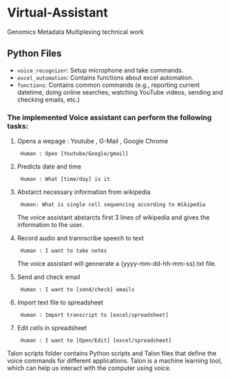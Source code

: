 # Virtual-Assistant
Genomics Metadata Multiplexing technical work

## Python Files
- `voice_recognizer`: Setup microphone and take commands.
- `excel_automation`: Contains functions about excel automation.
- `functions`: Contains common commands (e.g., reporting current datetime, doing online searches, watching YouTube videos, sending and checking emails, etc.)

### The implemented Voice assistant can perform the following tasks:


1. Opens a wepage : Youtube , G-Mail , Google Chrome 
	
	
		Human : Open [Youtube/Google/gmail]
		
		
2. Predicts date and time 
	
	
		Human : What [time/day] is it
		
	
3. Abstarct necessary information from wikipedia
	
   		
		Human: What is single cell sequencing according to Wikipedia
		
		
   The voice assistant abstarcts first 3 lines of wikipedia and gives the information to the user.
   
4. Record audio and trannscribe speech to text

		Human : I want to take notes
    
    The voice assistant will gennerate a {yyyy-mm-dd-hh-mm-ss}.txt file.
    
5. Send and check email

		Human : I want to [send/check] emails
    
6. Import text file to spreadsheet

		Human : Import transcript to [excel/spreadsheet]
    
7. Edit cells in spreadsheet

		Human : I want to [Open/Edit] [excel/spreadsheet]
		

Talon scripts folder contains Python scripts and Talon files that define the voice commands for different applications. Talon is a machine learning tool, which can help us interact with the computer using voice.
